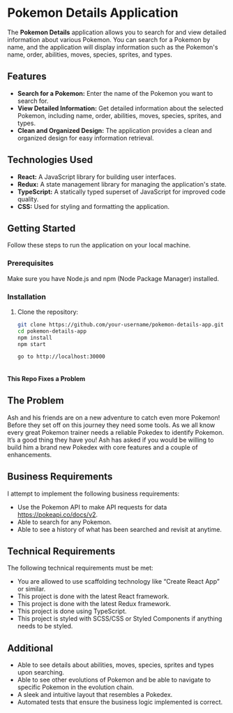 # Pokemon Details Application

The **Pokemon Details** application allows you to search for and view detailed information about various Pokemon. You can search for a Pokemon by name, and the application will display information such as the Pokemon's name, order, abilities, moves, species, sprites, and types.

## Features

- **Search for a Pokemon:** Enter the name of the Pokemon you want to search for.
- **View Detailed Information:** Get detailed information about the selected Pokemon, including name, order, abilities, moves, species, sprites, and types.
- **Clean and Organized Design:** The application provides a clean and organized design for easy information retrieval.

## Technologies Used

- **React:** A JavaScript library for building user interfaces.
- **Redux:** A state management library for managing the application's state.
- **TypeScript:** A statically typed superset of JavaScript for improved code quality.
- **CSS:** Used for styling and formatting the application.

## Getting Started

Follow these steps to run the application on your local machine.

### Prerequisites

Make sure you have Node.js and npm (Node Package Manager) installed.

### Installation

1. Clone the repository:

   ```bash
   git clone https://github.com/your-username/pokemon-details-app.git
   cd pokemon-details-app
   npm install
   npm start
   
   go to http://localhost:30000



#### This Repo Fixes a Problem

## The Problem

Ash and his friends are on a new adventure to catch even more Pokemon! Before they set off on this journey they need some tools. As we all know every great Pokemon trainer needs a reliable Pokedex to identify Pokemon. It’s a good thing they have you! Ash has asked if you would be willing to build him a brand new Pokedex with core features and a couple of enhancements.

## Business Requirements

I attempt to implement the following business requirements:
- Use the Pokemon API to make API requests for data https://pokeapi.co/docs/v2.
- Able to search for any Pokemon.
- Able to see a history of what has been searched and revisit at anytime.

## Technical Requirements

The following technical requirements must be met:
- You are allowed to use scaffolding technology like “Create React App” or similar.
- This project is done with the latest React framework.
- This project is done with the latest Redux framework.
- This project is done using TypeScript.
- This project is styled with SCSS/CSS or Styled Components if anything needs to be styled.

## Additional  
- Able to see details about abilities, moves, species, sprites and types upon searching.
- Able to see other evolutions of Pokemon and be able to navigate to specific Pokemon in the evolution chain.
- A sleek and intuitive layout that resembles a Pokedex.
- Automated tests that ensure the business logic implemented is correct.

